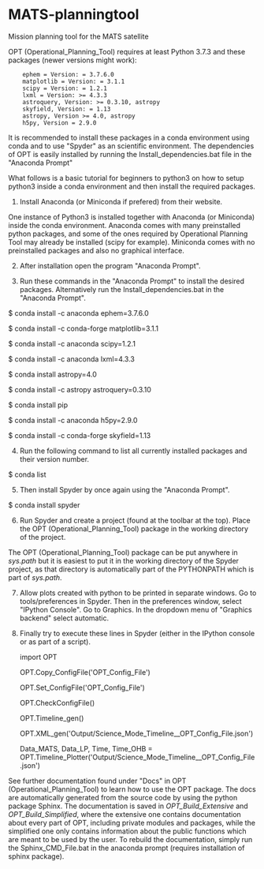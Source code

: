 # MATS-planningtool
Mission planning tool for the MATS satellite

OPT (Operational_Planning_Tool) requires at least Python 3.7.3 and these packages (newer versions might work):
    
    	ephem = Version: = 3.7.6.0
    	matplotlib = Version: = 3.1.1
    	scipy = Version: = 1.2.1
    	lxml = Version: >= 4.3.3
    	astroquery, Version: >= 0.3.10, astropy
    	skyfield, Version: = 1.13
		astropy, Version >= 4.0, astropy
		h5py, Version = 2.9.0
    
It is recommended to install these packages in a conda environment using conda and to use "Spyder" as an scientific environment. The dependencies of 
OPT is easily installed by running the Install_dependencies.bat file in the "Anaconda Prompt"

What follows is a basic tutorial for beginners to python3 on how to setup python3 inside a conda environment 
and then install the required packages.

1. Install Anaconda (or Miniconda if prefered) from their website. 

One instance of Python3 is installed together with Anaconda (or Miniconda) inside the conda environment.
Anaconda comes with many preinstalled python packages, and some of the ones required by Operational Planning
Tool may already be installed (scipy for example). Miniconda comes with no preinstalled packages and also no graphical interface.

2. After installation open the program "Anaconda Prompt".

3. Run these commands in the "Anaconda Prompt" to install the desired packages. Alternatively run the Install_dependencies.bat in the "Anaconda Prompt".

$ conda install -c anaconda ephem=3.7.6.0

$ conda install -c conda-forge matplotlib=3.1.1 

$ conda install -c anaconda scipy=1.2.1

$ conda install -c anaconda lxml=4.3.3

$ conda install astropy=4.0

$ conda install -c astropy astroquery=0.3.10

$ conda install pip

$ conda install -c anaconda h5py=2.9.0

$ conda install -c conda-forge skyfield=1.13


4. Run the following command to list all currently installed packages and their version number.

$ conda list

5. Then install Spyder by once again using the "Anaconda Prompt".

$ conda install spyder

6. Run Spyder and create a project (found at the toolbar at the top). Place the OPT (Operational_Planning_Tool) package in the working directory of the project.

The OPT (Operational_Planning_Tool) package can be put anywhere in *sys.path* but it is easiest to put it in the working directory
of the Spyder project, as that directory is automatically part of the PYTHONPATH which is part of *sys.path*.

7. Allow plots created with python to be printed in separate windows. Go to tools/preferences in Spyder. Then in the preferences window, select "IPython Console". Go to Graphics. In the dropdown menu of "Graphics backend" select automatic.

8. Finally try to execute these lines in Spyder (either in the IPython console or as part of a script).

    import OPT
    
    OPT.Copy_ConfigFile('OPT_Config_File')
    
    OPT.Set_ConfigFile('OPT_Config_File')
    
    OPT.CheckConfigFile()
    
    OPT.Timeline_gen()
    
    OPT.XML_gen('Output/Science_Mode_Timeline__OPT_Config_File.json')
	
	Data_MATS, Data_LP, Time, Time_OHB  = OPT.Timeline_Plotter('Output/Science_Mode_Timeline__OPT_Config_File.json')

See further documentation found under "Docs" in OPT (Operational_Planning_Tool) to learn how to use the OPT package. The docs are automatically generated from the source code 
by using the python package Sphinx. The documentation is saved in *OPT_Build_Extensive* and *OPT_Build_Simplified*, where the extensive one contains documentation about every part of OPT, 
including private modules and packages, while the simplified one only contains information about the public functions which are meant to be used by the user. To rebuild the documentation, simply 
run the Sphinx_CMD_File.bat in the anaconda prompt (requires installation of sphinx package).
